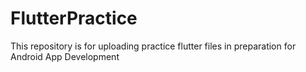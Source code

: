 # FlutterPractice
This repository is for uploading practice flutter files in preparation for Android App Development

